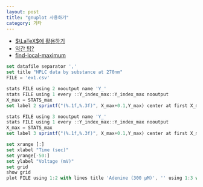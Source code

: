 ```yaml
---
layout: post
title: "gnuplot 사용하기"
category: 기타
---
```



 <!-- # gnuplot 사용하기 -->

 - [$\LaTeX$에 활용하기](https://stackoverflow.com/questions/36386656/how-to-plot-in-latex-with-gnuplot)
 - [약간 팁?](https://gist.github.com/pgmac/1c4272d2f6159616d4dec0141fd08efb)
 - [find-local-maximum](https://stackoverflow.com/questions/28173128/find-local-maximum-of-data-files-in-gnuplot)
<!-- set title "HPLC data of Adenine & Caffeine"
set table $Data
    plot FILE using 1:3 with table
unset table
ColX=1
ColY=2
y2=y1=NaN
set print $Peaks
set print
do for [i=2:|$Data|-1] {
    if ( word($Data[i-1],ColY)<word($Data[i],ColY) && word($Data[i+1],ColY)<word($Data[i],ColY) ) \
    { print sprintf("%d %s %s", i, word($Data[i],ColX), word($Data[i],ColY)) }
} -->

 ```js
set datafile separator ','
set title "HPLC data by substance at 270nm"
FILE = 'ex1.csv'

stats FILE using 2 nooutput name 'Y_'
stats FILE using 1 every ::Y_index_max::Y_index_max nooutput
X_max = STATS_max
set label 2 sprintf("(%.1f,%.3f)", X_max+0.1,Y_max) center at first X_max,Y_max point pt 7 ps 1 offset 0,1

stats FILE using 3 nooutput name 'Y_'
stats FILE using 1 every ::Y_index_max::Y_index_max nooutput
X_max = STATS_max
set label 3 sprintf("(%.1f,%.3f)", X_max+0.1,Y_max) center at first X_max,Y_max point pt 7 ps 1 offset 0,1

set xrange [:]
set xlabel "Time (sec)"
set yrange[-50:]
set ylabel "Voltage (mV)"
set grid
show grid
plot FILE using 1:2 with lines title 'Adenine (300 µM)', '' using 1:3 with lines title 'Caffeine (500 µM)'
 ```
 